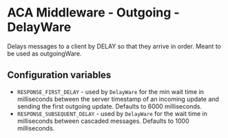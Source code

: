
# ACA Middleware - Outgoing - DelayWare

Delays messages to a client by DELAY so that they arrive in order.
Meant to be used as outgoingWare.

## Configuration variables

- `RESPONSE_FIRST_DELAY` - used by `DelayWare` for the min wait time in milliseconds between the server timestamp of an incoming update and sending the first outgoing update. Defaults to 6000 milliseconds.
- `RESPONSE_SUBSEQUENT_DELAY` - used by `DelayWare` for the wait time in milliseconds between cascaded messages. Defaults to 1000 milliseconds.
